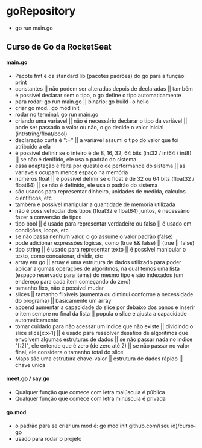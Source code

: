 # goRepository

- go run main.go

## Curso de Go da RocketSeat

#### main.go
- Pacote fmt é da standard lib (pacotes padrões) do go para a função print
- constantes || não podem ser alteradas depois de declaradas || também é possível declarar sem o tipo, o go define o tipo automaticamente
- para rodar: go run main.go || binario: go build -o hello
- criar go mod.. go mod init <module-name>
- rodar no terminal: go run main.go
- criando uma variavel || não é necessário declarar o tipo da variável || pode ser passado o valor ou não, o go decide o valor inicial (int/string/float/bool)
- declaração curta é ":=" || a variavel assumi o tipo do valor que foi atribuído a ela
- é possível definir se o inteiro é de 8, 16, 32, 64 bits (int32 / int64 / int8) || se não é denifido, ele usa o padrão do sistema
- essa adaptação é feita por questão de performance do sistema || as variaveis ocupam menos espaço na memória
- números float || é possível definir se o float é de 32 ou 64 bits (float32 / float64) || se não é definido, ele usa o padrão do sistema
- são usados para representar dinheiro, unidades de medida, calculos científicos, etc
- também é possivel manipular a quantidade de memoria utilizada
- não é possivel rodar dois tipos (float32 e float64) juntos, é necessário fazer a conversão de tipos
- tipo bool || é usado para representar verdadeiro ou falso || é usado em condições, loops, etc
- se não passa nenhum valor, o go assume o valor padrão (false)
- pode adicionar expressões lógicas, como (true && false) || (true || false)
- tipo string || é usado para representar texto || é possível manipular o texto, como concatenar, dividir, etc
- array em go || array é uma estrutura de dados utilizado para poder aplicar algumas operações de algoritmos, na qual temos uma lista (espaço reservado para items) do mesmo tipo e 
são indexados (um endereço para cada item começando do zero)
- tamanho fixo, não é possivel mudar
- slices || tamanho flixiveis (aumenta ou diminui conforme a necessidade do programa) || basicamente um array
- append aumentar a capacidade do slice por debaixo dos panos e inserir o item sempre no final da lista || popula o slice e ajusta a capacidade automaticamente
- tomar cuidado para não acessar um indice que não existe || dividindo o slice slice[x:x-1] || é usado para reseolver desafios de algoritmos que envolvem algumas estruturas de dados || se não passar nada 
no indice "[:2]", ele entende que é zero (de zero até 2) || se não passar no valor final, ele considera o tamanho total do slice
- Maps são uma estrutura chave-valor || estrutura de dados rápido || chave unica 

#### meet.go / say.go
- Qualquer função que comece com letra maiúscula é pública
- Qualquer função que comece com letra minúscula é privada

#### go.mod
- o padrão para se criar um mod é: go mod init github.com/(seu id)/curso-go
- usado para rodar o projeto
